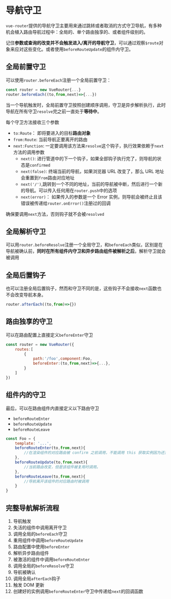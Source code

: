 # 导航守卫

`vue-router`提供的导航守卫主要用来通过跳转或者取消的方式守卫导航，有多种机会植入路由导航过程中：全局的、单个路由独享的、或者组件级别的。

记住**参数或查询的改变并不会触发进入/离开的导航守卫**，可以通过观察`$route`对象来应对这些变化。或者使用`beforeRouteUpdate`的组件内守卫。

## 全局前置守卫

可以使用`router.beforeEach`注册一个全局前置守卫：
```js
const router = new VueRouter{...}
router.beforeEach((to,from,next)=>{...})
```

当一个导航触发时，全局前置守卫按照创建顺序调用，守卫是异步解析执行，此时导航在所有守卫`resolve`完之前一直处于**等待中**。

每个守卫方法接收三个参数
- `to:Route`： 即将要进入的目标**路由对象**
- `from:Route`: 当前导航正要离开的路由
- `next:Function`: 一定要调用该方法来`resolve`这个钩子，执行效果依赖于`next`方法的调用参数
    - `next()`: 进行管道中的下一个钩子，如果全部钩子执行完了，则导航的状态是`confirmed`
    - `next(false)`: 终端当前的导航，如果浏览器 URL 改变了，那么 URL 地址会重置到`from`路由对应地址
    - `next('/')`,跳转到一个不同的地址，当前的导航被中断，然后进行一个新的导航。可以传入任何用在`router.push`中的选项
    - `next(error)`： 如果传入的参数是一个 Error 实例，则导航会被终止且该错误被传递给`router.onError()`注册过的回调

确保要调用`next`方法，否则钩子就不会被`resolved`

## 全局解析守卫

可以用`router.beforeResolve`注册一个全局守卫，和`beforeEach`类似，区别是在导航被确认前，**同时在所有组件内守卫和异步路由组件被解析之后**，解析守卫就会被调用

## 全局后置钩子

也可以注册全局后置钩子，然而和守卫不同的是，这些钩子不会接收`next`函数也不会改变导航本身。
```js
router.afterEach((to,from)=>{})
```

## 路由独享的守卫

可以在路由配置上直接定义`beforeEnter`守卫
```js
const router = new VueRouter({
    routes:[
        {
            path:'/foo',component:Foo,
            beforeEnter:(to,from,next)=>{...},
        }
    ]
})
```

## 组件内的守卫

最后，可以在路由组件内直接定义以下路由守卫
- `beforeRouteEnter`
- `beforeRouteUpdate`
- `beforeRouteLeave`

```js
const Foo = {
    template: '...',
    beforeRouteEnter(to,from,next){
        //在渲染组件的对应路由被 confirm 之前调用，不能调用 this 获取实例因为还没有创建
    },
    beforeRouteUpdate(to,from,next){
        //当前路由改变，但是该组件被复用时调用。
    },
    beforeRouteLeave(to,from,next){
        //导航离开该组件的对应路由时被调用
    }
}
```

## 完整导航解析流程

1. 导航触发
2. 失活的组件中调用离开守卫
3. 调用全局的`beforeEach`守卫
4. 重用组件中调用`beforeRouteUpdate`
5. 路由配置中使用`beforeEnter`
6. 解析异步路由组件
7. 被激活的组件中调用`beforeRouteEnter`
8. 调用全局的`beforeResolve`守卫
9. 导航被确认
10. 调用全局`afterEach`钩子
11. 触发 DOM 更新
12. 创建好的实例调用`beforeRouteEnter`守卫中传递给`next`的回调函数
